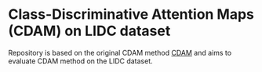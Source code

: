 # Class-Discriminative Attention Maps (CDAM) on LIDC dataset

Repository is based on the original CDAM method [CDAM](https://github.com/lenbrocki/CDAM) and aims to evaluate CDAM method on the LIDC dataset.

